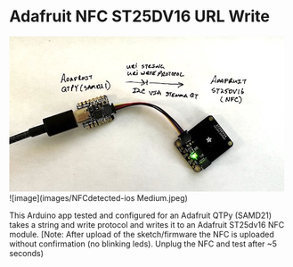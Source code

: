 # Adafruit NFC ST25DV16 URL Write

![image](images/QTPY-ST25DV16.jpeg)
<br>
![image](images/NFCdetected-ios Medium.jpeg)
<br>


This Arduino app tested and configured for an Adafruit QTPy (SAMD21) takes a string and write protocol and writes it to an Adafruit ST25dv16 NFC module.
[Note: After upload of the sketch/firmware the NFC is uploaded without confirmation (no blinking leds). Unplug the NFC and test after ~5 seconds)


